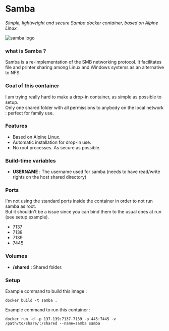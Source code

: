 Samba
=====
*Simple, lightweight and secure Samba docker container, based on Alpine Linux.*

![samba logo](https://upload.wikimedia.org/wikipedia/commons/e/e8/Samba_Logo.png)

### what is Samba ?
Samba is a re-implementation of the SMB networking protocol. It facilitates file and printer sharing among Linux and Windows systems as an alternative to NFS.

### Goal of this container
I am trying really hard to make a drop-in container, as simple as possible to setup.  
Only one shared folder with all permissions to anybody on the local network : perfect for family use.

### Features
- Based on Alpine Linux.
- Automatic installation for drop-in use.
- No root processes. As secure as possible.

### Build-time variables
- **USERNAME** : The username used for samba (needs to have read/write rights on the host shared directory) 

### Ports
I'm not using the standard ports inside the container in order to not run samba as root.  
But it shouldn't be a issue since you can bind them to the usual ones at run (see setup example).  
- 7137 
- 7138 
- 7139 
- 7445

### Volumes
- **/shared** : Shared folder.

### Setup
Example command to build this image :
```
docker build -t samba .
```
Example command to run this container :
```
docker run -d -p 137-139:7137-7139 -p 445:7445 -v /path/to/share/:/shared --name=samba samba
```
